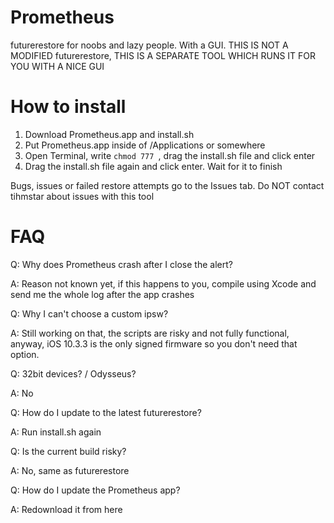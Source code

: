 # Prometheus
futurerestore for noobs and lazy people. With a GUI. THIS IS NOT A MODIFIED futurerestore, THIS IS A SEPARATE TOOL WHICH RUNS IT FOR YOU WITH A NICE GUI

# How to install

1. Download Prometheus.app and install.sh
2. Put Prometheus.app inside of /Applications or somewhere
3. Open Terminal, write `chmod 777 `, drag the install.sh file and click enter
4. Drag the install.sh file again and click enter. Wait for it to finish


Bugs, issues or failed restore attempts go to the Issues tab. Do NOT contact tihmstar about issues with this tool

# FAQ

Q: Why does Prometheus crash after I close the alert?

A: Reason not known yet, if this happens to you, compile using Xcode and send me the whole log after the app crashes


Q: Why I can't choose a custom ipsw?

A: Still working on that, the scripts are risky and not fully functional, anyway, iOS 10.3.3 is the only signed firmware so you don't need that option. 



Q: 32bit devices? / Odysseus?

A: No



Q: How do I update to the latest futurerestore?

A: Run install.sh again



Q: Is the current build risky?

A: No, same as futurerestore



Q: How do I update the Prometheus app?

A: Redownload it from here
